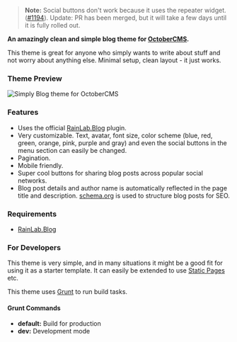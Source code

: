 > **Note:** Social buttons don't work because it uses the repeater widget. ([#1194](https://github.com/octobercms/october/issues/1194)). Update: PR has been merged, but it will take a few days until it is fully rolled out.

**An amazingly clean and simple blog theme for [OctoberCMS](https://octobercms.com/).**

This theme is great for anyone who simply wants to write about stuff and not worry about anything else. Minimal setup, clean layout - it just works.

### Theme Preview

<img src="https://i.imgur.com/xlc6s4A.png" alt="Simply Blog theme for OctoberCMS">

### Features

- Uses the official [RainLab.Blog](https://octobercms.com/plugin/rainlab-blog) plugin.
- Very customizable. Text, avatar, font size, color scheme (blue, red, green, orange, pink, purple and gray) and even the social buttons in the menu section can easily be changed.
- Pagination.
- Mobile friendly.
- Super cool buttons for sharing blog posts across popular social networks.
- Blog post details and author name is automatically reflected in the page title and description. [schema.org](https://schema.org/) is used to structure blog posts for SEO.

### Requirements

- [RainLab.Blog](https://octobercms.com/plugin/rainlab-blog)

### For Developers

This theme is very simple, and in many situations it might be a good fit for using it as a starter template. It can easily be extended to use [Static Pages](https://octobercms.com/plugin/rainlab-pages) etc.

This theme uses [Grunt](http://gruntjs.com/) to run build tasks.

#### Grunt Commands

- **default:** Build for production
- **dev:** Development mode
